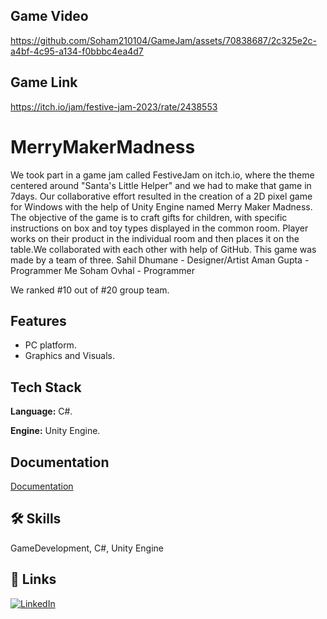 ## Game Video
https://github.com/Soham210104/GameJam/assets/70838687/2c325e2c-a4bf-4c95-a134-f0bbbc4ea4d7

## Game Link
https://itch.io/jam/festive-jam-2023/rate/2438553

# MerryMakerMadness
We took part in a game jam called FestiveJam on itch.io, where the theme centered around "Santa's Little Helper" and we had to make that game in 7days. Our collaborative effort resulted in the creation of a 2D pixel game for Windows with the help of Unity Engine named Merry Maker Madness. The objective of the game is to craft gifts for children, with specific instructions on box and toy types displayed in the common room.
Player works on their product in the individual room and then places it on the table.We collaborated with each other with help of GitHub.
This game was made by a team of three.
Sahil Dhumane - Designer/Artist
Aman Gupta - Programmer
Me Soham Ovhal - Programmer

We ranked #10 out of #20 group team.

## Features

- PC platform. 
- Graphics and Visuals.


## Tech Stack

**Language:** C#.

**Engine:** Unity Engine.


## Documentation

[Documentation](https://docs.unity3d.com/ScriptReference/index.html)

## 🛠 Skills
GameDevelopment, C#, Unity Engine


## 🔗 Links

[![LinkedIn](https://img.shields.io/badge/LinkedIn-0A66C2?style=for-the-badge&logo=linkedin&logoColor=white)](https://www.linkedin.com/posts/soham-ovhal-pccoe_hello-connections-we-took-part-in-a-game-activity-7144409780835581952-xJC0?utm_source=share&utm_medium=member_desktop)


